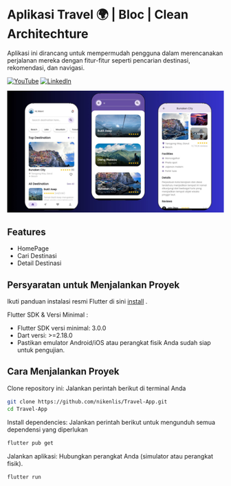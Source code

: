 # Aplikasi Travel 🌍 | Bloc | Clean Architechture
Aplikasi ini dirancang untuk mempermudah pengguna dalam merencanakan perjalanan mereka dengan fitur-fitur seperti pencarian destinasi, rekomendasi, dan navigasi.

[![YouTube](https://img.shields.io/badge/YouTube-Subscribe-red?logo=youtube&logoColor=white)](https://youtu.be/qZ-4Gqcl5N4) [![LinkedIn](https://img.shields.io/badge/LinkedIn-Connect-blue?logo=linkedin&logoColor=white)](https://www.linkedin.com/in/niken-lismiati-b33974234/)

![alt text](https://github.com/nikenlis/Travel-App/blob/main/assets/images/mockup.jpeg?raw=true)

## Features

- HomePage
- Cari Destinasi
- Detail Destinasi

## Persyaratan untuk Menjalankan Proyek
Ikuti panduan instalasi resmi Flutter di sini [install](https://docs.flutter.dev/get-started/install?gad_source=1&gclid=Cj0KCQiA4rK8BhD7ARIsAFe5LXLBjqSzaXCuqbGP5NqKJPKsaV_BbDbG1DmK-_GrlD9-udzSwO9Ac0gaAumQEALw_wcB&gclsrc=aw.ds) .

Flutter SDK & Versi Minimal :
- Flutter SDK versi minimal: 3.0.0
- Dart versi: >=2.18.0
- Pastikan emulator Android/iOS atau perangkat fisik Anda sudah siap untuk pengujian.

## Cara Menjalankan Proyek


Clone repository ini:
Jalankan perintah berikut di terminal Anda

```sh
git clone https://github.com/nikenlis/Travel-App.git
cd Travel-App
```


Install dependencies:
Jalankan perintah berikut untuk mengunduh semua dependensi yang diperlukan
```sh
flutter pub get
```

Jalankan aplikasi:
Hubungkan perangkat Anda (simulator atau perangkat fisik).
```sh
flutter run
```


  
